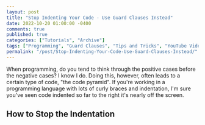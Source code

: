 ```yaml
---
layout: post
title: "Stop Indenting Your Code - Use Guard Clauses Instead"
date: 2022-10-20 01:00:00 -0400
comments: true
published: true
categories: ["Tutorials", "Archive"]
tags: ["Programming", "Guard Clauses", "Tips and Tricks", "YouTube Video"]
permalink: "/post/Stop-Indenting-Your-Code-Use-Guard-Clauses-Instead/"
---
```


When programming, do you tend to think through the positive cases before the negative cases? I know I do. Doing this, however, often leads to a certain type of code, "the code pyramid". If you're working in a programming language with lots of curly braces and indentation, I'm sure you've seen code indented so far to the right it's nearly off the screen.

## How to Stop the Indentation

